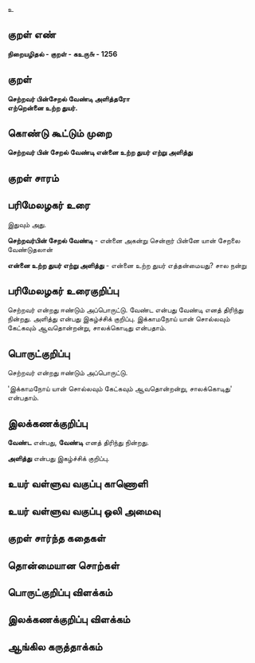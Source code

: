 உ

## குறள் எண் 

**நிறையழிதல் - குறள் - கஉரு௬ - 1256**

## குறள் 

**செற்றவர் பின்சேறல் வேண்டி அளித்தரோ  
எற்றென்னை உற்ற துயர்.**

## கொண்டு கூட்டும் முறை

**செற்றவர் பின் சேறல் வேண்டி என்னை உற்ற துயர் எற்று அளித்து**

## குறள் சாரம் 


## பரிமேலழகர் உரை

இதுவும் அது. 

**செற்றவர்பின் சேறல் வேண்டி** - என்னை அகன்று சென்றார் பின்னே யான் சேறலை வேண்டுதலான் 

**என்னை உற்ற துயர் எற்று அளித்து** - என்னை உற்ற துயர் எத்தன்மையது? சால நன்று

## பரிமேலழகர் உரைகுறிப்பு   

செற்றவர் என்றது ஈண்டும் அப்பொருட்டு. வேண்ட என்பது வேண்டி எனத் திரிந்து நின்றது. அளித்து என்பது இகழ்ச்சிக் குறிப்பு. இக்காமநோய் யான் சொல்லவும் கேட்கவும் ஆவதொன்றன்று, சாலக்கொடிது என்பதாம்.

## பொருட்குறிப்பு 

செற்றவர் என்றது ஈண்டும் அப்பொருட்டு.

'இக்காமநோய் யான் சொல்லவும் கேட்கவும் ஆவதொன்றன்று, சாலக்கொடிது' என்பதாம்.

## இலக்கணக்குறிப்பு  

**வேண்ட** என்பது, **வேண்டி** எனத் திரிந்து நின்றது. 

**அளித்து** என்பது இகழ்ச்சிக் குறிப்பு.

## உயர் வள்ளுவ வகுப்பு காணொளி


## உயர் வள்ளுவ வகுப்பு ஒலி அமைவு 

 
## குறள் சார்ந்த கதைகள் 


## தொன்மையான சொற்கள்


## பொருட்குறிப்பு விளக்கம்


## இலக்கணக்குறிப்பு விளக்கம்


## ஆங்கில கருத்தாக்கம் 


